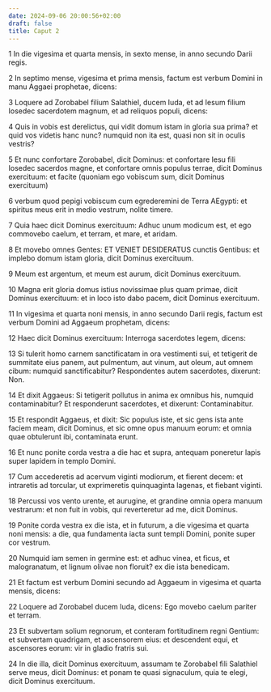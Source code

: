 ```yaml
---
date: 2024-09-06 20:00:56+02:00
draft: false
title: Caput 2
---
```





1 In die vigesima et quarta mensis, in sexto mense, in anno secundo Darii regis.

2 In septimo mense, vigesima et prima mensis, factum est verbum Domini in manu Aggaei prophetae, dicens:

3 Loquere ad Zorobabel filium Salathiel, ducem Iuda, et ad Iesum filium Iosedec sacerdotem magnum, et ad reliquos populi, dicens:

4 Quis in vobis est derelictus, qui vidit domum istam in gloria sua prima? et quid vos videtis hanc nunc? numquid non ita est, quasi non sit in oculis vestris?

5 Et nunc confortare Zorobabel, dicit Dominus: et confortare Iesu fili Iosedec sacerdos magne, et confortare omnis populus terrae, dicit Dominus exercituum: et facite (quoniam ego vobiscum sum, dicit Dominus exercituum)

6 verbum quod pepigi vobiscum cum egrederemini de Terra AEgypti: et spiritus meus erit in medio vestrum, nolite timere.

7 Quia haec dicit Dominus exercituum: Adhuc unum modicum est, et ego commovebo caelum, et terram, et mare, et aridam.

8 Et movebo omnes Gentes: ET VENIET DESIDERATUS cunctis Gentibus: et implebo domum istam gloria, dicit Dominus exercituum.

9 Meum est argentum, et meum est aurum, dicit Dominus exercituum.

10 Magna erit gloria domus istius novissimae plus quam primae, dicit Dominus exercituum: et in loco isto dabo pacem, dicit Dominus exercituum.

11 In vigesima et quarta noni mensis, in anno secundo Darii regis, factum est verbum Domini ad Aggaeum prophetam, dicens:

12 Haec dicit Dominus exercituum: Interroga sacerdotes legem, dicens:

13 Si tulerit homo carnem sanctificatam in ora vestimenti sui, et tetigerit de summitate eius panem, aut pulmentum, aut vinum, aut oleum, aut omnem cibum: numquid sanctificabitur? Respondentes autem sacerdotes, dixerunt: Non.

14 Et dixit Aggaeus: Si tetigerit pollutus in anima ex omnibus his, numquid contaminabitur? Et responderunt sacerdotes, et dixerunt: Contaminabitur.

15 Et respondit Aggaeus, et dixit: Sic populus iste, et sic gens ista ante faciem meam, dicit Dominus, et sic omne opus manuum eorum: et omnia quae obtulerunt ibi, contaminata erunt.

16 Et nunc ponite corda vestra a die hac et supra, antequam poneretur lapis super lapidem in templo Domini.

17 Cum accederetis ad acervum viginti modiorum, et fierent decem: et intraretis ad torcular, ut exprimeretis quinquaginta lagenas, et fiebant viginti.

18 Percussi vos vento urente, et aurugine, et grandine omnia opera manuum vestrarum: et non fuit in vobis, qui reverteretur ad me, dicit Dominus.

19 Ponite corda vestra ex die ista, et in futurum, a die vigesima et quarta noni mensis: a die, qua fundamenta iacta sunt templi Domini, ponite super cor vestrum.

20 Numquid iam semen in germine est: et adhuc vinea, et ficus, et malogranatum, et lignum olivae non floruit? ex die ista benedicam.

21 Et factum est verbum Domini secundo ad Aggaeum in vigesima et quarta mensis, dicens:

22 Loquere ad Zorobabel ducem Iuda, dicens: Ego movebo caelum pariter et terram.

23 Et subvertam solium regnorum, et conteram fortitudinem regni Gentium: et subvertam quadrigam, et ascensorem eius: et descendent equi, et ascensores eorum: vir in gladio fratris sui.

24 In die illa, dicit Dominus exercituum, assumam te Zorobabel fili Salathiel serve meus, dicit Dominus: et ponam te quasi signaculum, quia te elegi, dicit Dominus exercituum.

